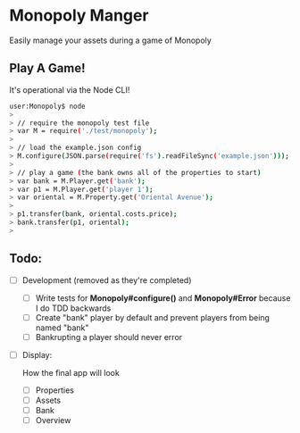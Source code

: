 Monopoly Manger
===============

Easily manage your assets during a game of Monopoly


Play A Game!
------------

It's operational via the Node CLI!

```bash
user:Monopoly$ node
> 
> // require the monopoly test file
> var M = require('./test/monopoly');
> 
> // load the example.json config
> M.configure(JSON.parse(require('fs').readFileSync('example.json')));
> 
> // play a game (the bank owns all of the properties to start)
> var bank = M.Player.get('bank');
> var p1 = M.Player.get('player 1');
> var oriental = M.Property.get('Oriental Avenue');
>
> p1.transfer(bank, oriental.costs.price);
> bank.transfer(p1, oriental);
> 
```


Todo:
-----

- [ ] Development (removed as they're completed)

  - [ ] Write tests for **Monopoly#configure()** and **Monopoly#Error** 
        because I do TDD backwards
  - [ ] Create "bank" player by default and prevent players from being named "bank"
  - [ ] Bankrupting a player should never error

- [ ] Display:

  How the final app will look

  - [ ] Properties
  - [ ] Assets
  - [ ] Bank
  - [ ] Overview
